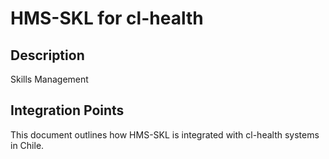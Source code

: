 # HMS-SKL for cl-health

## Description

Skills Management

## Integration Points

This document outlines how HMS-SKL is integrated with cl-health systems in Chile.
